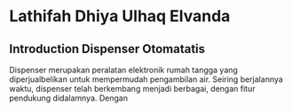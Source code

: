 # Lathifah Dhiya Ulhaq Elvanda 

## Introduction Dispenser Otomatatis

  Dispenser merupakan peralatan elektronik rumah tangga yang diperjualbelikan untuk mempermudah pengambilan air. Seiring berjalannya waktu, dispenser telah berkembang menjadi berbagai, dengan fitur pendukung didalamnya.  Dengan
